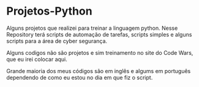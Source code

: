 # Projetos-Python
Alguns projetos que realizei para treinar a linguagem python. Nesse Repository terá scripts de automação de tarefas, scripts simples e alguns scripts para a área de cyber segurança.

Alguns codigos não são projetos e sim treinamento no site do Code Wars, que eu irei colocar aqui.

Grande maioria dos meus códigos são em inglês e algums em português dependendo de como eu estou no dia em que fiz o script.
